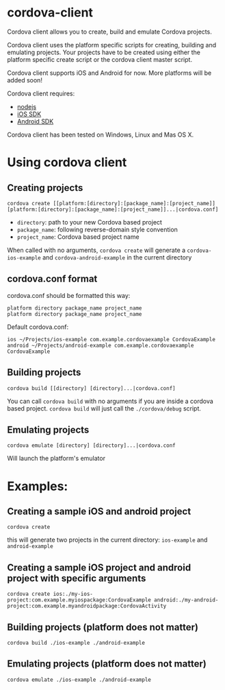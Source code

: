 cordova-client
==============

Cordova client allows you to create, build and emulate Cordova projects.

Cordova client uses the platform specific scripts for creating, building and emulating projects. Your projects have to be created using either the platform specific create script or the cordova client master script.

Cordova client supports iOS and Android for now. More platforms will be added soon!

Cordova client requires:

- [nodejs](http://nodejs.org/)
- [iOS SDK](http://developer.apple.com)
- [Android SDK](http://developer.android.com)

Cordova client has been tested on Windows, Linux and Mas OS X.


Using cordova client
====================

Creating projects
-----------------

    cordova create [[platform:[directory]:[package_name]:[project_name]] [platform:[directory]:[package_name]:[project_name]]...|cordova.conf]
<!-- -->

- `directory`: path to your new Cordova based project
- `package_name`: following reverse-domain style convention
- `project_name`: Cordova based project name

When called with no arguments, `cordova create` will generate a `cordova-ios-example` and `cordova-android-example` in the current directory

cordova.conf format
-------------------

cordova.conf should be formatted this way:

    platform directory package_name project_name
    platform directory package_name project_name

Default cordova.conf:

    ios ~/Projects/ios-example com.example.cordovaexample CordovaExample
    android ~/Projects/android-example com.example.cordovaexample CordovaExample

Building projects
-----------------

    cordova build [[directory] [directory]...|cordova.conf]

You can call `cordova build` with no arguments if you are inside a cordova based project. `cordova build` will just call the `./cordova/debug` script.


Emulating projects
------------------

    cordova emulate [directory] [directory]...|cordova.conf

Will launch the platform's emulator


Examples:
=========

Creating a sample iOS and android project
-----------------------------------------

    cordova create

this will generate two projects in the current directory: `ios-example` and `android-example`

Creating a sample iOS project and android project with specific arguments
-------------------------------------------------------------------------
    
    cordova create ios:./my-ios-project:com.example.myiospackage:CordovaExample android:./my-android-project:com.example.myandroidpackage:CordovaActivity

Building projects (platform does not matter)
--------------------------------------------

    cordova build ./ios-example ./android-example

Emulating projects (platform does not matter)
--------------------------------------------

    cordova emulate ./ios-example ./android-example
